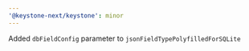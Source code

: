 ```yaml
---
'@keystone-next/keystone': minor
---
```


Added `dbFieldConfig` parameter to `jsonFieldTypePolyfilledForSQLite`
